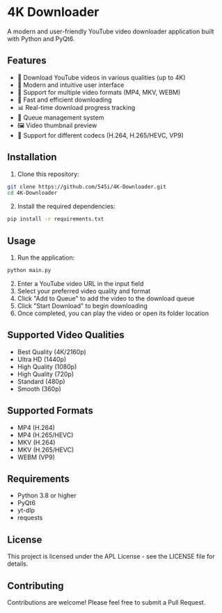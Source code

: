# 4K Downloader

A modern and user-friendly YouTube video downloader application built with Python and PyQt6.

## Features

- 🎥 Download YouTube videos in various qualities (up to 4K)
- 🎨 Modern and intuitive user interface
- 📱 Support for multiple video formats (MP4, MKV, WEBM)
- 🚀 Fast and efficient downloading
- 📊 Real-time download progress tracking
- 🎯 Queue management system
- 🖼️ Video thumbnail preview
- 🎵 Support for different codecs (H.264, H.265/HEVC, VP9)

## Installation

1. Clone this repository:
```bash
git clone https://github.com/545i/4K-Downloader.git
cd 4K-Downloader
```

2. Install the required dependencies:
```bash
pip install -r requirements.txt
```

## Usage

1. Run the application:
```bash
python main.py
```

2. Enter a YouTube video URL in the input field
3. Select your preferred video quality and format
4. Click "Add to Queue" to add the video to the download queue
5. Click "Start Download" to begin downloading
6. Once completed, you can play the video or open its folder location

## Supported Video Qualities

- Best Quality (4K/2160p)
- Ultra HD (1440p)
- High Quality (1080p)
- High Quality (720p)
- Standard (480p)
- Smooth (360p)

## Supported Formats

- MP4 (H.264)
- MP4 (H.265/HEVC)
- MKV (H.264)
- MKV (H.265/HEVC)
- WEBM (VP9)

## Requirements

- Python 3.8 or higher
- PyQt6
- yt-dlp
- requests

## License

This project is licensed under the APL License - see the LICENSE file for details.

## Contributing

Contributions are welcome! Please feel free to submit a Pull Request.
